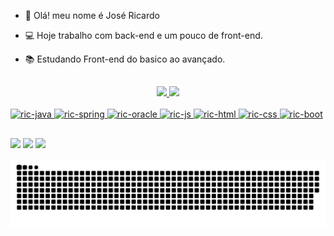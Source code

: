 - 👋 Olá! meu nome é José Ricardo
- 💻 Hoje trabalho com back-end e um pouco de front-end.
- 📚 Estudando Front-end do basico ao avançado.

  ##
<div align="center">
  <a href="https://github.com/ricsantos78">
  <img height="180em" src="https://github-readme-stats.vercel.app/api?username=ricsantos78&show_icons=true&theme=dracula&include_all_commits=true&count_private=true"/>
  <img height="180em" src="https://github-readme-stats.vercel.app/api/top-langs/?username=ricsantos78&layout=compact&langs_count=7&theme=dracula"/>
</div>
<div style="display: inline_block"><br>
<img aling="center" alt="ric-java" height="50" width="40" src="https://cdn.jsdelivr.net/gh/devicons/devicon/icons/java/java-plain-wordmark.svg" />
<img aling="center" alt="ric-spring" height="50" width="40" src="https://cdn.jsdelivr.net/gh/devicons/devicon/icons/spring/spring-original.svg" />
<img aling="center" alt="ric-oracle" height="50" width="40" src="https://cdn.jsdelivr.net/gh/devicons/devicon/icons/oracle/oracle-original.svg" />
<img aling="center" alt="ric-js" height="50" width="40" src="https://cdn.jsdelivr.net/gh/devicons/devicon/icons/javascript/javascript-original.svg" />
<img aling="center" alt="ric-html" height="50" width="40" src="https://cdn.jsdelivr.net/gh/devicons/devicon/icons/html5/html5-original.svg" />
<img aling="center" alt="ric-css" height="50" width="40" src="https://cdn.jsdelivr.net/gh/devicons/devicon/icons/css3/css3-original.svg" />
<img aling="center" alt="ric-boot" height="50" width="40" src="https://cdn.jsdelivr.net/gh/devicons/devicon/icons/bootstrap/bootstrap-plain.svg" />
</div>
  
  ##
 
<div> 
  <a href="https://instagram.com/ricsantos78" target="_blank"><img src="https://img.shields.io/badge/-Instagram-%23E4405F?style=for-the-badge&logo=instagram&logoColor=white" target="_blank"></a>
  <a href = "mailto:j.ricardorsf@gmail.com"><img src="https://img.shields.io/badge/-Gmail-%23333?style=for-the-badge&logo=gmail&logoColor=white" target="_blank"></a>
  <a href="https://www.linkedin.com/in/ricardo-santos-358888167" target="_blank"><img src="https://img.shields.io/badge/-LinkedIn-%230077B5?style=for-the-badge&logo=linkedin&logoColor=white" target="_blank"></a> 
 
  ![Snake animation](https://github.com/ricsantos78/ricsantos78/blob/output/github-contribution-grid-snake.svg)
 
</div>
